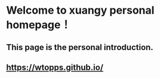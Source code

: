 # Welcome to xuangy personal homepage！

## This page is the personal introduction.

## https://wtopps.github.io/
